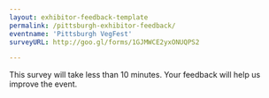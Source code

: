 ```yaml
---
layout: exhibitor-feedback-template
permalink: /pittsburgh-exhibitor-feedback/
eventname: 'Pittsburgh VegFest'
surveyURL: http://goo.gl/forms/1GJMWCE2yxONUQPS2

---
```


This survey will take less than 10 minutes. Your feedback will help us improve the event.
